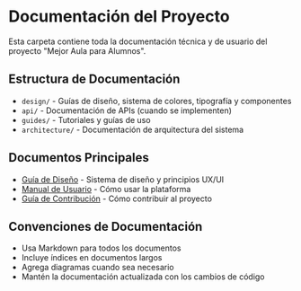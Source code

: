 # Documentación del Proyecto

Esta carpeta contiene toda la documentación técnica y de usuario del proyecto "Mejor Aula para Alumnos".

## Estructura de Documentación

- `design/` - Guías de diseño, sistema de colores, tipografía y componentes
- `api/` - Documentación de APIs (cuando se implementen)
- `guides/` - Tutoriales y guías de uso
- `architecture/` - Documentación de arquitectura del sistema

## Documentos Principales

- [Guía de Diseño](design/design-system.md) - Sistema de diseño y principios UX/UI
- [Manual de Usuario](guides/user-manual.md) - Cómo usar la plataforma
- [Guía de Contribución](../CONTRIBUTING.md) - Cómo contribuir al proyecto

## Convenciones de Documentación

- Usa Markdown para todos los documentos
- Incluye índices en documentos largos
- Agrega diagramas cuando sea necesario
- Mantén la documentación actualizada con los cambios de código